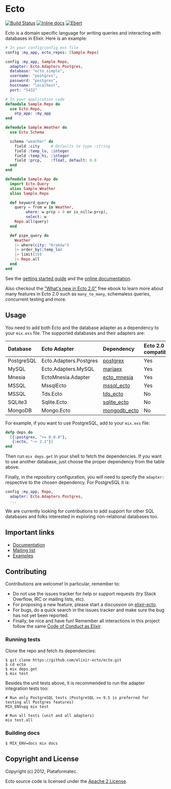 # Ecto

[![Build Status](https://travis-ci.org/elixir-ecto/ecto.svg?branch=master)](https://travis-ci.org/elixir-ecto/ecto)
[![Inline docs](http://inch-ci.org/github/elixir-ecto/ecto.svg?branch=master&style=flat)](http://inch-ci.org/github/elixir-ecto/ecto)
[![Ebert](https://ebertapp.io/github/elixir-ecto/ecto.svg)](https://ebertapp.io/github/elixir-ecto/ecto)

Ecto is a domain specific language for writing queries and interacting with databases in Elixir. Here is an example:

```elixir
# In your config/config.exs file
config :my_app, ecto_repos: [Sample.Repo]

config :my_app, Sample.Repo,
  adapter: Ecto.Adapters.Postgres,
  database: "ecto_simple",
  username: "postgres",
  password: "postgres",
  hostname: "localhost",
  port: "5432"

# In your application code
defmodule Sample.Repo do
  use Ecto.Repo,
    otp_app: :my_app
end

defmodule Sample.Weather do
  use Ecto.Schema

  schema "weather" do
    field :city     # Defaults to type :string
    field :temp_lo, :integer
    field :temp_hi, :integer
    field :prcp,    :float, default: 0.0
  end
end

defmodule Sample.App do
  import Ecto.Query
  alias Sample.Weather
  alias Sample.Repo

  def keyword_query do
    query = from w in Weather,
         where: w.prcp > 0 or is_nil(w.prcp),
         select: w
    Repo.all(query)
  end

  def pipe_query do
    Weather
    |> where(city: "Kraków")
    |> order_by(:temp_lo)
    |> limit(10)
    |> Repo.all
  end
end
```

See the [getting started guide](http://hexdocs.pm/ecto/getting-started.html) and the [online documentation](http://hexdocs.pm/ecto).

Also checkout the ["What's new in Ecto 2.0"](http://pages.plataformatec.com.br/ebook-whats-new-in-ecto-2-0) free ebook to learn more about many features in Ecto 2.0 such as `many_to_many`, schemaless queries, concurrent testing and more.

## Usage

You need to add both Ecto and the database adapter as a dependency to your `mix.exs` file. The supported databases and their adapters are:

Database   | Ecto Adapter           | Dependency                   | Ecto 2.0 compatible?
:----------| :--------------------- | :----------------------------| :-------------------
PostgreSQL | Ecto.Adapters.Postgres | [postgrex][postgrex]         | Yes
MySQL      | Ecto.Adapters.MySQL    | [mariaex][mariaex]           | Yes
Mnesia     | EctoMnesia.Adapter     | [ecto_mnesia][ecto_mnesia]   | Yes
MSSQL      | MssqlEcto              | [mssql_ecto][mssql_ecto]     | Yes
MSSQL      | Tds.Ecto               | [tds_ecto][tds_ecto]         | No
SQLite3    | Sqlite.Ecto            | [sqlite_ecto][sqlite_ecto]   | No
MongoDB    | Mongo.Ecto             | [mongodb_ecto][mongodb_ecto] | No

[postgrex]: http://github.com/ericmj/postgrex
[mariaex]: http://github.com/xerions/mariaex
[tds_ecto]: https://github.com/livehelpnow/tds_ecto
[sqlite_ecto]: https://github.com/jazzyb/sqlite_ecto
[mongodb_ecto]: https://github.com/michalmuskala/mongodb_ecto
[ecto_mnesia]: https://github.com/Nebo15/ecto_mnesia
[mssql_ecto]: https://github.com/findmypast-oss/mssql_ecto

For example, if you want to use PostgreSQL, add to your `mix.exs` file:

```elixir
defp deps do
  [{:postgrex, ">= 0.0.0"},
   {:ecto, "~> 2.1"}]
end
```

Then run `mix deps.get` in your shell to fetch the dependencies. If you want to use another database, just choose the proper dependency from the table above.

Finally, in the repository configuration, you will need to specify the `adapter:` respective to the chosen dependency. For PostgreSQL it is:

```elixir
config :my_app, Repo,
  adapter: Ecto.Adapters.Postgres,
  ...
```

We are currently looking for contributions to add support for other SQL databases and folks interested in exploring non-relational databases too.

## Important links

  * [Documentation](http://hexdocs.pm/ecto)
  * [Mailing list](https://groups.google.com/forum/#!forum/elixir-ecto)
  * [Examples](https://github.com/elixir-ecto/ecto/tree/master/examples)

## Contributing

Contributions are welcome! In particular, remember to:

* Do not use the issues tracker for help or support requests (try Stack Overflow, IRC or mailing lists, etc).
* For proposing a new feature, please start a discussion on [elixir-ecto](https://groups.google.com/forum/#!forum/elixir-ecto).
* For bugs, do a quick search in the issues tracker and make sure the bug has not yet been reported.
* Finally, be nice and have fun! Remember all interactions in this project follow the same [Code of Conduct as Elixir](https://github.com/elixir-lang/elixir/blob/master/CODE_OF_CONDUCT.md).

### Running tests

Clone the repo and fetch its dependencies:

```
$ git clone https://github.com/elixir-ecto/ecto.git
$ cd ecto
$ mix deps.get
$ mix test
```

Besides the unit tests above, it is recommended to run the adapter integration tests too:

```
# Run only PostgreSQL tests (PostgreSQL >= 9.5 is preferred for testing all Postgres features)
MIX_ENV=pg mix test

# Run all tests (unit and all adapters)
mix test.all
```

### Building docs

```
$ MIX_ENV=docs mix docs
```

## Copyright and License

Copyright (c) 2012, Plataformatec.

Ecto source code is licensed under the [Apache 2 License](LICENSE.md).
